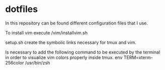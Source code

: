 # dotfiles
In this repository can be found different configuration files that I use.

To install vim execute /vim/installvim.sh

setup.sh create the symbolic links necessary for tmux and vim.

Is necessary to add the following command to be executed by the terminal in order to visualize vim colors properly inside tmux.
env TERM=xterm-256color /usr/bin/zsh

